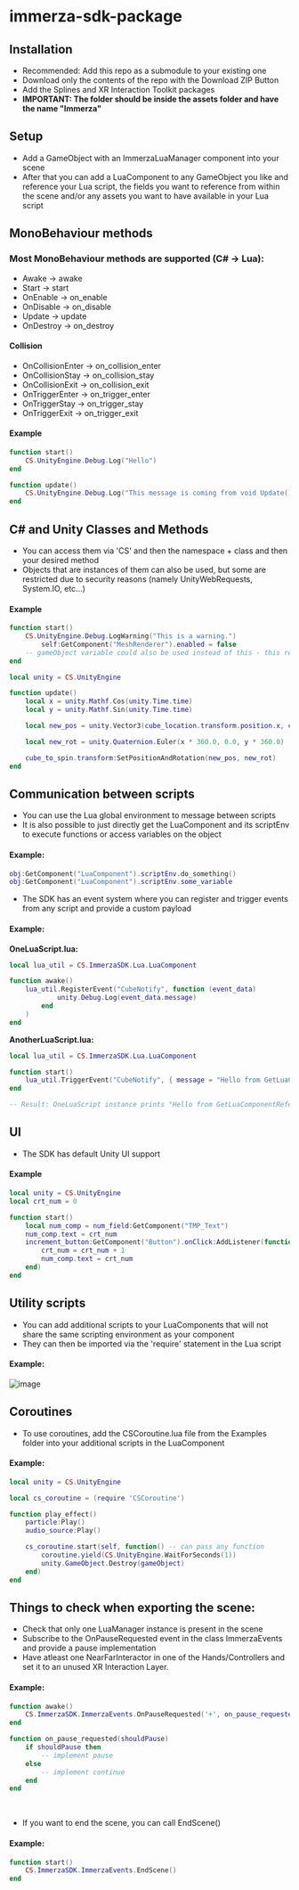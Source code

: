 # immerza-sdk-package

## Installation
* Recommended: Add this repo as a submodule to your existing one
* Download only the contents of the repo with the Download ZIP Button
* Add the Splines and XR Interaction Toolkit packages
* **IMPORTANT: The folder should be inside the assets folder and have the name "Immerza"**

## Setup
* Add a GameObject with an ImmerzaLuaManager component into your scene
* After that you can add a LuaComponent to any GameObject you like and reference your Lua script, the fields you want to reference from within the scene and/or any assets you want to have available in your Lua script

## MonoBehaviour methods
### Most MonoBehaviour methods are supported (C# -> Lua):
* Awake -> awake
* Start -> start
* OnEnable -> on_enable
* OnDisable -> on_disable
* Update -> update
* OnDestroy -> on_destroy
#### Collision
* OnCollisionEnter -> on_collision_enter
* OnCollisionStay -> on_collision_stay
* OnCollisionExit -> on_collision_exit
* OnTriggerEnter -> on_trigger_enter
* OnTriggerStay -> on_trigger_stay
* OnTriggerExit -> on_trigger_exit
#### Example
```lua
function start()
	CS.UnityEngine.Debug.Log("Hello")
end

function update()
	CS.UnityEngine.Debug.Log("This message is coming from void Update().")
end
```
## C# and Unity Classes and Methods
* You can access them via 'CS' and then the namespace + class and then your desired method
* Objects that are instances of them can also be used, but some are restricted due to security reasons (namely UnityWebRequests, System.IO, etc...)
#### Example
```lua
function start()
	CS.UnityEngine.Debug.LogWarning("This is a warning.")
    	self:GetComponent("MeshRenderer").enabled = false
	-- gameObject variable could also be used instead of this - this refers to the LuaComponent
end

local unity = CS.UnityEngine

function update()
	local x = unity.Mathf.Cos(unity.Time.time)
	local y = unity.Mathf.Sin(unity.Time.time)

	local new_pos = unity.Vector3(cube_location.transform.position.x, cube_location.transform.position.y, cube_location.transform.position.z)

    local new_rot = unity.Quaternion.Euler(x * 360.0, 0.0, y * 360.0)

    cube_to_spin.transform:SetPositionAndRotation(new_pos, new_rot)
end
```
## Communication between scripts
* You can use the Lua global environment to message between scripts
* It is also possible to just directly get the LuaComponent and its scriptEnv to execute functions or access variables on the object
#### Example:
```Lua
obj:GetComponent("LuaComponent").scriptEnv.do_something()
obj:GetComponent("LuaComponent").scriptEnv.some_variable
```

* The SDK has an event system where you can register and trigger events from any script and provide a custom payload
#### Example:
**OneLuaScript.lua:**
```Lua
local lua_util = CS.ImmerzaSDK.Lua.LuaComponent

function awake()
	lua_util.RegisterEvent("CubeNotify", function (event_data)
			unity.Debug.Log(event_data.message)
		end
	)
end
```

**AnotherLuaScript.lua:**
```Lua
local lua_util = CS.ImmerzaSDK.Lua.LuaComponent

function start()
    lua_util.TriggerEvent("CubeNotify", { message = "Hello from GetLuaComponentReference!" })
end

-- Result: OneLuaScript instance prints "Hello from GetLuaComponentReference!"
```

## UI
* The SDK has default Unity UI support
#### Example
```lua
local unity = CS.UnityEngine
local crt_num = 0

function start()
	local num_comp = num_field:GetComponent("TMP_Text")
	num_comp.text = crt_num
	increment_button:GetComponent("Button").onClick:AddListener(function()
		crt_num = crt_num + 1
		num_comp.text = crt_num
	end)
end
```

## Utility scripts
* You can add additional scripts to your LuaComponents that will not share the same scripting environment as your component
* They can then be imported via the 'require' statement in the Lua script
#### Example:
![image](Images/AdditionalScriptsExample.png)

## Coroutines
* To use coroutines, add the CSCoroutine.lua file from the Examples folder into your additional scripts in the LuaComponent
#### Example:
```Lua
local unity = CS.UnityEngine

local cs_coroutine = (require 'CSCoroutine')

function play_effect()
	particle:Play()
	audio_source:Play()

	cs_coroutine.start(self, function() -- can pass any function
		coroutine.yield(CS.UnityEngine.WaitForSeconds(1))
		unity.GameObject.Destroy(gameObject)
	end)
end
```

## 

## Things to check when exporting the scene:
* Check that only one LuaManager instance is present in the scene
* Subscribe to the OnPauseRequested event in the class ImmerzaEvents and provide a pause implementation
* Have atleast one NearFarInteractor in one of the Hands/Controllers and set it to an unused XR Interaction Layer.
#### Example:
```Lua
function awake()
	CS.ImmerzaSDK.ImmerzaEvents.OnPauseRequested('+', on_pause_requested)
end

function on_pause_requested(shouldPause)
	if shouldPause then
		-- implement pause
	else 
		-- implement continue
	end
end
```
<br>

* If you want to end the scene, you can call EndScene()
#### Example:
```Lua
function start()
	CS.ImmerzaSDK.ImmerzaEvents.EndScene()
end
```
